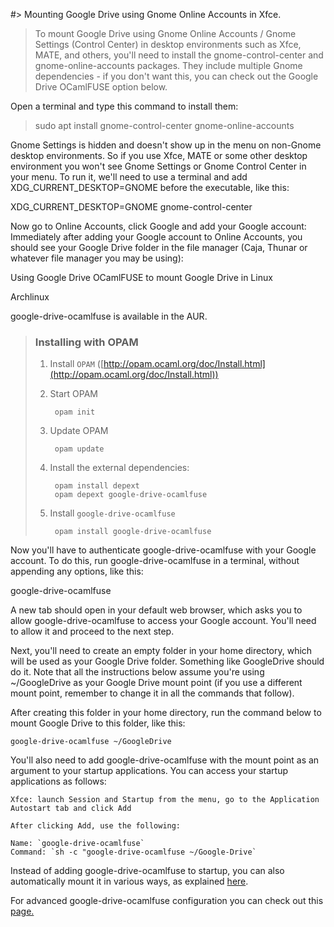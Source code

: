 #> Mounting Google Drive using Gnome Online Accounts in Xfce.

>	To mount Google Drive using Gnome Online Accounts / Gnome Settings (Control Center) in desktop environments such as Xfce, MATE, and others, you'll need to install the gnome-control-center and gnome-online-accounts packages. They include multiple Gnome dependencies - if you don't want this, you can check out the Google Drive OCamlFUSE option below.

Open a terminal and type this command to install them:


> sudo apt install gnome-control-center gnome-online-accounts

Gnome Settings is hidden and doesn't show up in the menu on non-Gnome desktop environments. So if you use Xfce, MATE or some other desktop environment you won't see Gnome Settings or Gnome Control Center in your menu. To run it, we'll need to use a terminal and add XDG_CURRENT_DESKTOP=GNOME before the executable, like this:

XDG_CURRENT_DESKTOP=GNOME gnome-control-center

Now go to Online Accounts, click Google and add your Google account:
Immediately after adding your Google account to Online Accounts, you should see your Google Drive folder in the file manager (Caja, Thunar or whatever file manager you may be using):

Using Google Drive OCamlFUSE to mount Google Drive in Linux

Archlinux

google-drive-ocamlfuse is available in the AUR.


> ### [](https://github.com/astrada/google-drive-ocamlfuse/wiki/Installation#installing-with-opam)Installing with OPAM
> 
> 1.  Install `OPAM` ([http://opam.ocaml.org/doc/Install.html](http://opam.ocaml.org/doc/Install.html))
>     
> 2.  Start OPAM
>     
>          opam init
>         
>     
> 3.  Update OPAM
>     
>          opam update
>         
>     
> 4.  Install the external dependencies:
>     
>          opam install depext
>          opam depext google-drive-ocamlfuse
>         
>     
> 5.  Install `google-drive-ocamlfuse`
>     
>          opam install google-drive-ocamlfuse


Now you'll have to authenticate google-drive-ocamlfuse with your Google account. To do this, run google-drive-ocamlfuse in a terminal, without appending any options, like this:

google-drive-ocamlfuse

A new tab should open in your default web browser, which asks you to allow google-drive-ocamlfuse to access your Google account. You'll need to allow it and proceed to the next step.

Next, you'll need to create an empty folder in your home directory, which will be used as your Google Drive folder. Something like GoogleDrive should do it. Note that all the instructions below assume you're using ~/GoogleDrive as your Google Drive mount point (if you use a different mount point, remember to change it in all the commands that follow).

After creating this folder in your home directory, run the command below to mount Google Drive to this folder, like this:

`google-drive-ocamlfuse ~/GoogleDrive`

You'll also need to add google-drive-ocamlfuse with the mount point as an argument to your startup applications. You can access your startup applications as follows:

    Xfce: launch Session and Startup from the menu, go to the Application Autostart tab and click Add

    After clicking Add, use the following:

    Name: `google-drive-ocamlfuse`
    Command: `sh -c "google-drive-ocamlfuse ~/Google-Drive`

Instead of adding google-drive-ocamlfuse to startup, you can also automatically mount it in various ways, as explained [here](https://github.com/astrada/google-drive-ocamlfuse/wiki/Automounting).

For advanced google-drive-ocamlfuse configuration you can check out this [page.](https://github.com/astrada/google-drive-ocamlfuse/wiki/Configuration)
